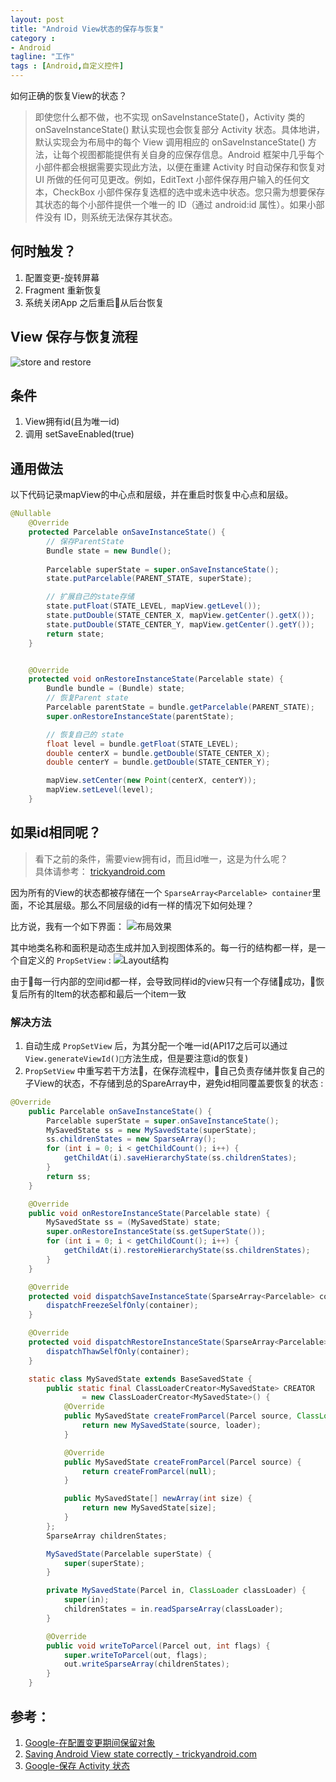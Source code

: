```yaml
---
layout: post
title: "Android View状态的保存与恢复"
category :
- Android
tagline: "工作"
tags : [Android,自定义控件]
---
```


如何正确的恢复View的状态？

> 即使您什么都不做，也不实现 onSaveInstanceState()，Activity 类的 onSaveInstanceState() 默认实现也会恢复部分 Activity 状态。具体地讲，默认实现会为布局中的每个 View 调用相应的 onSaveInstanceState() 方法，让每个视图都能提供有关自身的应保存信息。Android 框架中几乎每个小部件都会根据需要实现此方法，以便在重建 Activity 时自动保存和恢复对 UI 所做的任何可见更改。例如，EditText 小部件保存用户输入的任何文本，CheckBox 小部件保存复选框的选中或未选中状态。您只需为想要保存其状态的每个小部件提供一个唯一的 ID（通过 android:id 属性）。如果小部件没有 ID，则系统无法保存其状态。


<!-- more -->



## 何时触发？
1. 配置变更-旋转屏幕
2. Fragment 重新恢复
3. 系统关闭App 之后重启从后台恢复


## View 保存与恢复流程    
![store and restore](save.png)

## 条件
1. View拥有id(且为唯一id)
2. 调用 setSaveEnabled(true)


## 通用做法    
以下代码记录mapView的中心点和层级，并在重启时恢复中心点和层级。    
```java
@Nullable
    @Override
    protected Parcelable onSaveInstanceState() {
        // 保存ParentState
        Bundle state = new Bundle();
        
        Parcelable superState = super.onSaveInstanceState();
        state.putParcelable(PARENT_STATE, superState);

        // 扩展自己的state存储
        state.putFloat(STATE_LEVEL, mapView.getLevel());
        state.putDouble(STATE_CENTER_X, mapView.getCenter().getX());
        state.putDouble(STATE_CENTER_Y, mapView.getCenter().getY());
        return state;
    }


    @Override
    protected void onRestoreInstanceState(Parcelable state) {
        Bundle bundle = (Bundle) state;
        // 恢复Parent state
        Parcelable parentState = bundle.getParcelable(PARENT_STATE);
        super.onRestoreInstanceState(parentState);

        // 恢复自己的 state
        float level = bundle.getFloat(STATE_LEVEL);
        double centerX = bundle.getDouble(STATE_CENTER_X);
        double centerY = bundle.getDouble(STATE_CENTER_Y);

        mapView.setCenter(new Point(centerX, centerY));
        mapView.setLevel(level);
    }
```

## 如果id相同呢？    
> 看下之前的条件，需要view拥有id，而且id唯一，这是为什么呢？    
> 具体请参考： [trickyandroid.com]    

因为所有的View的状态都被存储在一个 `SparseArray<Parcelable> container`里面，不论其层级。那么不同层级的id有一样的情况下如何处理？    

比方说，我有一个如下界面：
![布局效果](view.png)

其中地类名称和面积是动态生成并加入到视图体系的。每一行的结构都一样，是一个自定义的 `PropSetView` :
![Layout结构](layout.png)    

由于每一行内部的空间id都一样，会导致同样id的view只有一个存储成功，恢复后所有的Item的状态都和最后一个item一致    

### 解决方法   
1. 自动生成 `PropSetView` 后，为其分配一个唯一id(API17之后可以通过`View.generateViewId()`方法生成，但是要注意id的恢复)    
2. `PropSetView` 中重写若干方法，在保存流程中，自己负责存储并恢复自己的子View的状态，不存储到总的SpareArray中，避免id相同覆盖要恢复的状态 :   
```java
@Override
    public Parcelable onSaveInstanceState() {
        Parcelable superState = super.onSaveInstanceState();
        MySavedState ss = new MySavedState(superState);
        ss.childrenStates = new SparseArray();
        for (int i = 0; i < getChildCount(); i++) {
            getChildAt(i).saveHierarchyState(ss.childrenStates);
        }
        return ss;
    }

    @Override
    public void onRestoreInstanceState(Parcelable state) {
        MySavedState ss = (MySavedState) state;
        super.onRestoreInstanceState(ss.getSuperState());
        for (int i = 0; i < getChildCount(); i++) {
            getChildAt(i).restoreHierarchyState(ss.childrenStates);
        }
    }

    @Override
    protected void dispatchSaveInstanceState(SparseArray<Parcelable> container) {
        dispatchFreezeSelfOnly(container);
    }

    @Override
    protected void dispatchRestoreInstanceState(SparseArray<Parcelable> container) {
        dispatchThawSelfOnly(container);
    }

    static class MySavedState extends BaseSavedState {
        public static final ClassLoaderCreator<MySavedState> CREATOR
                = new ClassLoaderCreator<MySavedState>() {
            @Override
            public MySavedState createFromParcel(Parcel source, ClassLoader loader) {
                return new MySavedState(source, loader);
            }

            @Override
            public MySavedState createFromParcel(Parcel source) {
                return createFromParcel(null);
            }

            public MySavedState[] newArray(int size) {
                return new MySavedState[size];
            }
        };
        SparseArray childrenStates;

        MySavedState(Parcelable superState) {
            super(superState);
        }

        private MySavedState(Parcel in, ClassLoader classLoader) {
            super(in);
            childrenStates = in.readSparseArray(classLoader);
        }

        @Override
        public void writeToParcel(Parcel out, int flags) {
            super.writeToParcel(out, flags);
            out.writeSparseArray(childrenStates);
        }
    }
```

## 参考：
1. [Google-在配置变更期间保留对象
](https://developer.android.com/guide/topics/resources/runtime-changes.html#RetainingAnObject)
2. [Saving Android View state correctly - trickyandroid.com](http://trickyandroid.com/saving-android-view-state-correctly/)
3. [Google-保存 Activity 状态](https://developer.android.com/guide/components/activities.html)    


[trickyandroid.com]:http://trickyandroid.com/saving-android-view-state-correctly/